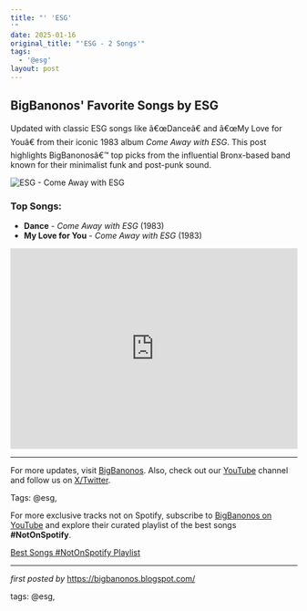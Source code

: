 ```yaml
---
title: "' 'ESG'
'"
date: 2025-01-16
original_title: "'ESG - 2 Songs'"
tags:
  - '@esg'
layout: post
---
```

<h2 >BigBanonos' Favorite Songs by ESG</h2> <!-- Introductory Text -->
<p >Updated with classic ESG songs like â€œDanceâ€ and â€œMy Love for Youâ€ from their iconic 1983 album <em>Come Away with ESG</em>. This post highlights BigBanonosâ€™ top picks from the influential Bronx-based band known for their minimalist funk and post-punk sound.</p> <!-- Featured Image -->
<div > <img src="https://i.scdn.co/image/ab67616d00001e0211818682829954deebb6bbeb" alt="ESG - Come Away with ESG">
</div> <!-- Song List -->
<h3 >Top Songs:</h3>
<ul > <li><strong>Dance</strong> - <em>Come Away with ESG</em> (1983)</li> <li><strong>My Love for You</strong> - <em>Come Away with ESG</em> (1983)</li>
</ul> <!-- Spotify Playlist Embed -->
<div > <iframe src="https://open.spotify.com/embed/playlist/72VlbEpvqYuQkiJFrVQJE6?utm_source=generator" width="100%" height="352" frameborder="0" allow="autoplay; clipboard-write; encrypted-media; fullscreen; picture-in-picture" loading="lazy"></iframe>
</div> <!-- Footer Links -->
<hr />
<p >For more updates, visit <a href="https://bigbanonos.blogspot.com/" target="_blank">BigBanonos</a>. Also, check out our <a href="https://www.youtube.com/@BigBanonos" target="_blank">YouTube</a> channel and follow us on <a href="https://x.com/bigbanonos" target="_blank">X/Twitter</a>.</p> <!-- Tags -->
<p >Tags: @esg,</p>


<!--Subscribe and Playlist Links-->
<div>
    <p>For more exclusive tracks not on Spotify, subscribe to <a href="https://www.youtube.com/@BigBanonos" target="_blank">BigBanonos on YouTube</a> and explore their curated playlist of the best songs <strong>#NotOnSpotify</strong>.</p>
    <p><a href="https://www.youtube.com/playlist?list=PLtuNtuTatqI0kFahUCbtbfenC_ET5O_tr" target="_blank">Best Songs #NotOnSpotify Playlist<br /></a></p></div>

<hr />

<p><em>first posted by</em> <a href="https://bigbanonos.blogspot.com/" rel="noopener" target="_new">https://bigbanonos.blogspot.com/</a></p>

<p>tags: @esg,</p>
